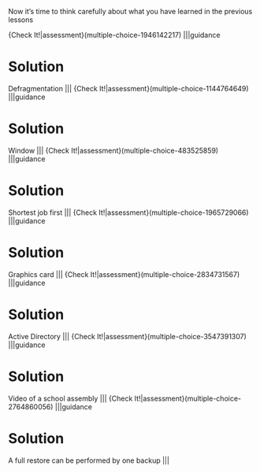 Now it’s time to think carefully about what you have learned in the previous lessons

{Check It!|assessment}(multiple-choice-1946142217)
|||guidance
# Solution
Defragmentation
|||
{Check It!|assessment}(multiple-choice-1144764649)
|||guidance
# Solution
Window
|||
{Check It!|assessment}(multiple-choice-483525859)
|||guidance
# Solution
Shortest job first
|||
{Check It!|assessment}(multiple-choice-1965729066)
|||guidance
# Solution
Graphics card
|||
{Check It!|assessment}(multiple-choice-2834731567)
|||guidance
# Solution
Active Directory
|||
{Check It!|assessment}(multiple-choice-3547391307)
|||guidance
# Solution
Video of a school assembly
|||
{Check It!|assessment}(multiple-choice-2764860056)
|||guidance
# Solution
A full restore can be performed by one backup
|||